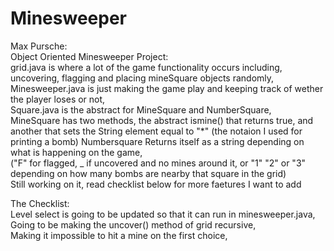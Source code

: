 # Minesweeper
Max Pursche:  
Object Oriented Minesweeper Project:  
grid.java is where a lot of the game functionality occurs including, uncovering, flagging and placing mineSquare objects randomly,  
Minesweeper.java is just making the game play and keeping track of wether the player loses or not,  
Square.java is the abstract for MineSquare and NumberSquare,  
MineSquare has two methods, the abstract ismine() that returns true, and another that sets the String element equal to "*" (the notaion I used for printing a bomb) 
Numbersquare Returns itself as a string depending on what is happening on the game,   
("F" for flagged, _ if uncovered and no mines around it, or "1" "2" or "3" depending on how many bombs are nearby that square in the grid)  
Still working on it, read checklist below for more faetures I want to add 

The Checklist:   
Level select is going to be updated so that it can run in minesweeper.java,  
Going to be making the uncover() method of grid recursive,  
Making it impossible to hit a mine on the first choice, 
